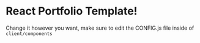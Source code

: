 # React Portfolio Template!

Change it however you want, make sure to edit the CONFIG.js file inside of `client/components`
